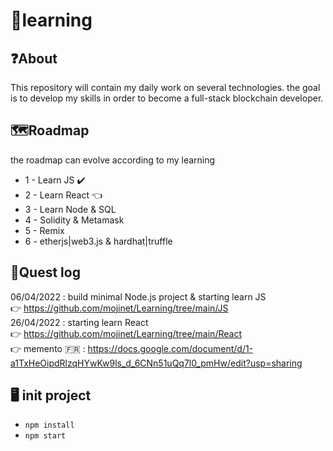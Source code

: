 # 📙learning
## ❓About
This repository will contain my daily work on several technologies. the goal is to develop my skills in order to become a full-stack blockchain developer.

## 🗺️Roadmap
the roadmap can evolve according to my learning
* 1 - Learn JS ✔️
* 2 - Learn React 👈
* 3 - Learn Node & SQL
* 4 - Solidity & Metamask
* 5 - Remix
* 6 - etherjs|web3.js & hardhat|truffle

## 📅Quest log
06/04/2022 : build minimal Node.js project & starting learn JS  
👉 https://github.com/mojinet/Learning/tree/main/JS  
26/04/2022 : starting learn React  
👉 https://github.com/mojinet/Learning/tree/main/React  
👉 memento 🇫🇷 : https://docs.google.com/document/d/1-a1TxHeOipdRlzqHYwKw9ls_d_6CNn51uQq7l0_pmHw/edit?usp=sharing

## 🖥️ init project
* ```npm install```
* ```npm start```